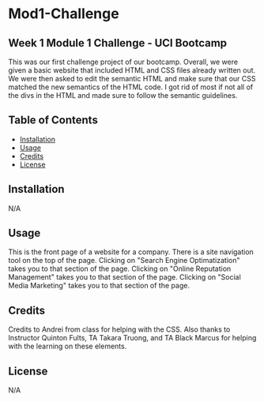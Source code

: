 # Mod1-Challenge

## Week 1 Module 1 Challenge - UCI Bootcamp

This was our first challenge project of our bootcamp. Overall, we were given a basic website that included HTML and CSS files already written out. We were then asked to edit the semantic HTML and make sure that our CSS matched the new semantics of the HTML code. I got rid of most if not all of the divs in the HTML and made sure to follow the semantic guidelines. 

## Table of Contents

- [Installation](#installation)
- [Usage](#usage)
- [Credits](#credits)
- [License](#license)

## Installation

N/A

## Usage

This is the front page of a website for a company. There is a site navigation tool on the top of the page. Clicking on "Search Engine Optimatization" takes you to that section of the page. Clicking on "Online Reputation Management" takes you to that section of the page. Clicking on "Social Media Marketing" takes you to that section of the page. 

## Credits

Credits to Andrei from class for helping with the CSS. Also thanks to Instructor Quinton Fults, TA Takara Truong, and TA Black Marcus for helping with the learning on these elements.

## License

N/A